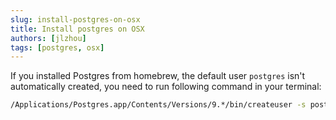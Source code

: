 ```yaml
---
slug: install-postgres-on-osx
title: Install postgres on OSX
authors: [jlzhou]
tags: [postgres, osx]
---
```


If you installed Postgres from homebrew, the default user `postgres` isn't automatically created, you need to run following command in your terminal:

```sh
/Applications/Postgres.app/Contents/Versions/9.*/bin/createuser -s postgres
```
